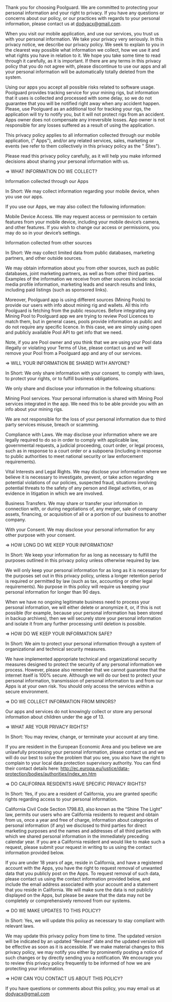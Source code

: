 Thank you for choosing Poolguard. We are committed to protecting your personal information and your right to privacy. If you have any questions or concerns about our policy, or our practices with regards to your personal information, please contact us at dodyacx@gmail.com.

When you visit our mobile application, and use our services, you trust us with your personal information. We take your privacy very seriously. In this privacy notice, we describe our privacy policy. We seek to explain to you in the clearest way possible what information we collect, how we use it and what rights you have in relation to it. We hope you take some time to read through it carefully, as it is important. If there are any terms in this privacy policy that you do not agree with, please discontinue to use our apps and all your personal information will be automatically totally deleted from the system.

Using our apps you accept all possible risks related to software usage. Poolguard provides tracking service for your mining rigs, but information that it uses is collected and processed with some delay, so we do not guarantee that you will be notified right away when any accident happen. Please, use Poolguard as an additional tool for tracking your rigs, the application will try to notify you, but it will not protect rigs from an accident.
Apps owner does not compensate any irreversible losses.
App owner is not responsible for any losses suffered as a result of using the application.


This privacy policy applies to all information collected through our mobile application, (" Apps"), and/or any related services, sales, marketing or events (we refer to them collectively in this privacy policy as the " Sites").

Please read this privacy policy carefully, as it will help you make informed decisions about sharing your personal information with us.


=> WHAT INFORMATION DO WE COLLECT?

Information collected through our Apps

In Short: We may collect information regarding your mobile device, when you use our apps.

If you use our Apps, we may also collect the following information:

Mobile Device Access. We may request access or permission to certain features from your mobile device, including your mobile device’s camera, and other features. If you wish to change our access or permissions, you may do so in your device’s settings.

Information collected from other sources

In Short: We may collect limited data from public databases, marketing partners, and other outside sources.

We may obtain information about you from other sources, such as public databases, joint marketing partners, as well as from other third parties. Examples of the information we receive from other sources include: social media profile information, marketing leads and search results and links, including paid listings (such as sponsored links).

Moreover, Poolguard app is using different sources (Mining Pools) to provide our users with info about mining rig and wallets. All this info Poolguard is fetching from the public resources. Before integrating any Mining Pool to Poolguard app we are trying to review Pool Licences to match them, but in general cases, pools provide information as public and do not require any specific licence. In this case, we are simply using open and publicly available Pool API to get info that we need.

Note, if you are Pool owner and you think that we are using your Pool data illegally or violating your Terms of Use, please contact us and we will remove your Pool from a Poolguard app and any of our services.


=> WILL YOUR INFORMATION BE SHARED WITH ANYONE?

In Short: We only share information with your consent, to comply with laws, to protect your rights, or to fulfill business obligations.

We only share and disclose your information in the following situations:

Mining Pool services. Your personal information is shared with Mining Pool services integrated in the app. We need this to be able provide you with an info about your mining rigs.

We are not responsible for the loss of your personal information due to third party services misuse, breach or scamming.

Compliance with Laws. We may disclose your information where we are legally required to do so in order to comply with applicable law, governmental requests, a judicial proceeding, court order, or legal process, such as in response to a court order or a subpoena (including in response to public authorities to meet national security or law enforcement requirements).

Vital Interests and Legal Rights. We may disclose your information where we believe it is necessary to investigate, prevent, or take action regarding potential violations of our policies, suspected fraud, situations involving potential threats to the safety of any person and illegal activities, or as evidence in litigation in which we are involved.

Business Transfers. We may share or transfer your information in connection with, or during negotiations of, any merger, sale of company assets, financing, or acquisition of all or a portion of our business to another company.

With your Consent. We may disclose your personal information for any other purpose with your consent.


=> HOW LONG DO WE KEEP YOUR INFORMATION?

In Short: We keep your information for as long as necessary to fulfill the purposes outlined in this privacy policy unless otherwise required by law.

We will only keep your personal information for as long as it is necessary for the purposes set out in this privacy policy, unless a longer retention period is required or permitted by law (such as tax, accounting or other legal requirements). No purpose in this policy will require us keeping your personal information for longer than 90 days.

When we have no ongoing legitimate business need to process your personal information, we will either delete or anonymize it, or, if this is not possible (for example, because your personal information has been stored in backup archives), then we will securely store your personal information and isolate it from any further processing until deletion is possible.


=> HOW DO WE KEEP YOUR INFORMATION SAFE?

In Short: We aim to protect your personal information through a system of organizational and technical security measures.

We have implemented appropriate technical and organizational security measures designed to protect the security of any personal information we process. However, please also remember that we cannot guarantee that the internet itself is 100% secure. Although we will do our best to protect your personal information, transmission of personal information to and from our Apps is at your own risk. You should only access the services within a secure environment.


=> DO WE COLLECT INFORMATION FROM MINORS?

Our apps and services do not knowingly collect or store any personal information about children under the age of 13.



=> WHAT ARE YOUR PRIVACY RIGHTS?

In Short: You may review, change, or terminate your account at any time.

If you are resident in the European Economic Area and you believe we are unlawfully processing your personal information, please contact us and we will do our best to solve the problem that you see, you also have the right to complain to your local data protection supervisory authority. You can find their contact details here: http://ec.europa.eu/justice/data-protection/bodies/authorities/index_en.htm


=> DO CALIFORNIA RESIDENTS HAVE SPECIFIC PRIVACY RIGHTS?

In Short: Yes, if you are a resident of California, you are granted specific rights regarding access to your personal information.

California Civil Code Section 1798.83, also known as the “Shine The Light” law, permits our users who are California residents to request and obtain from us, once a year and free of charge, information about categories of personal information (if any) we disclosed to third parties for direct marketing purposes and the names and addresses of all third parties with which we shared personal information in the immediately preceding calendar year. If you are a California resident and would like to make such a request, please submit your request in writing to us using the contact information provided below.

If you are under 18 years of age, reside in California, and have a registered account with the Apps, you have the right to request removal of unwanted data that you publicly post on the Apps. To request removal of such data, please contact us using the contact information provided below, and include the email address associated with your account and a statement that you reside in California. We will make sure the data is not publicly displayed on the Apps, but please be aware that the data may not be completely or comprehensively removed from our systems.


=> DO WE MAKE UPDATES TO THIS POLICY?

In Short: Yes, we will update this policy as necessary to stay compliant with relevant laws.

We may update this privacy policy from time to time. The updated version will be indicated by an updated “Revised” date and the updated version will be effective as soon as it is accessible. If we make material changes to this privacy policy, we may notify you either by prominently posting a notice of such changes or by directly sending you a notification. We encourage you to review this privacy policy frequently to be informed of how we are protecting your information.


=> HOW CAN YOU CONTACT US ABOUT THIS POLICY?

If you have questions or comments about this policy, you may email us at dodyacx@gmail.com
